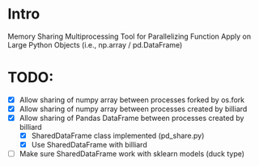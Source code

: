 # Intro
Memory Sharing Multiprocessing Tool for Parallelizing Function Apply on Large Python Objects (i.e., np.array / pd.DataFrame)


# TODO:
- [X] Allow sharing of numpy array between processes forked by os.fork
- [X] Allow sharing of numpy array between processes created by billiard
- [X] Allow sharing of Pandas DataFrame between processes created by billiard
  - [X] SharedDataFrame class implemented (pd_share.py)
  - [X] Use SharedDataFrame with billiard
- [ ] Make sure SharedDataFrame work with sklearn models (duck type)